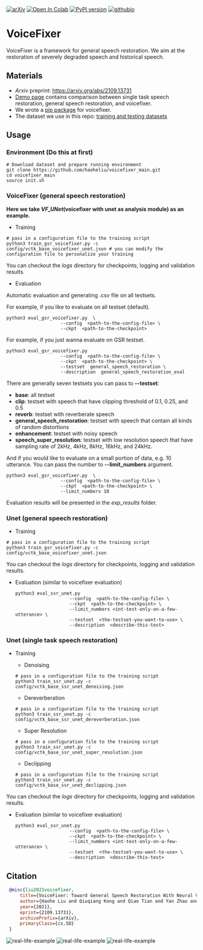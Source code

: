 [![arXiv](https://img.shields.io/badge/arXiv-2109.13731-brightgreen.svg?style=flat-square)](https://arxiv.org/abs/2109.13731) [![Open In Colab](https://colab.research.google.com/assets/colab-badge.svg)](https://colab.research.google.com/drive/1HYYUepIsl2aXsdET6P_AmNVXuWP1MCMf?usp=sharing) [![PyPI version](https://badge.fury.io/py/voicefixer.svg)](https://badge.fury.io/py/voicefixer) [![githubio](https://img.shields.io/badge/GitHub.io-Audio_Samples-blue?logo=Github&style=flat-square)](https://haoheliu.github.io/demopage-voicefixer)

# VoiceFixer

VoiceFixer is a framework for general speech restoration. We aim at the restoration of severely degraded speech and historical speech.


  
## Materials

- *Arxiv* preprint: https://arxiv.org/abs/2109.13731 
- [Demo page](https://haoheliu.github.io/demopage-voicefixer/) contains comparison between single task speech restoration, general speech restoration, and voicefixer.
- We wrote a [pip package](https://pypi.org/project/voicefixer) for voicefixer.
- The dataset we use in this repo: [training and testing datasets](https://zenodo.org/record/5546723#.YYaWE05BxaQ)

## Usage

### Environment (Do this at first)
```shell script
# Download dataset and prepare running environment
git clone https://github.com/haoheliu/voicefixer_main.git
cd voicefixer_main
source init.sh 
```

### VoiceFixer (general speech restoration)
**Here we take *VF_UNet*(voicefixer with unet as analysis module) as an example.**

- Training
```shell
# pass in a configuration file to the training script
python3 train_gsr_voicefixer.py -c config/vctk_base_voicefixer_unet.json # you can modify the configuration file to personalize your training
```
You can checkout the *logs* directory for checkpoints, logging and validation results.

- Evaluation

Automatic evaluation and generating .csv file on all testsets.

For example, if you like to evaluate on all testset (default). 
```shell script
python3 eval_gsr_voicefixer.py  \
                    --config  <path-to-the-config-file> \
                    --ckpt  <path-to-the-checkpoint> 
```

For example, if you just wanna evaluate on GSR testset. 
```shell script
python3 eval_gsr_voicefixer.py  
                    --config  <path-to-the-config-file> \
                    --ckpt  <path-to-the-checkpoint> \
                    --testset  general_speech_restoration \ 
                    --description  general_speech_restoration_eval 
```

There are generally seven testsets you can pass to **--testset**: 
- **base**: all testset
- **clip**: testset with speech that have clipping threshold of 0.1, 0.25, and 0.5
- **reverb**: testset with reverberate speech
- **general_speech_restoration**: testset with speech that contain all kinds of random distortions
- **enhancement**: testset with noisy speech
- **speech_super_resolution**: testset with low resolution speech that have sampling rate of 2kHz, 4kHz, 8kHz, 16kHz, and 24kHz.

And if you would like to evaluate on a small portion of data, e.g. 10 utterance. You can pass the number to **--limit_numbers** argument.

```shell script
python3 eval_gsr_voicefixer.py  \
                    --config  <path-to-the-config-file> \
                    --ckpt  <path-to-the-checkpoint> \
                    --limit_numbers 10 
```

Evaluation results will be presented in the *exp_results* folder.

### Unet (general speech restoration)

- Training 
```shell
# pass in a configuration file to the training script
python3 train_gsr_voicefixer.py -c config/vctk_base_voicefixer_unet.json
```
You can checkout the *logs* directory for checkpoints, logging and validation results.

- Evaluation (similar to voicefixer evaluation)
    ```shell script
    python3 eval_ssr_unet.py  
                        --config  <path-to-the-config-file> \
                        --ckpt  <path-to-the-checkpoint> \
                        --limit_numbers <int-test-only-on-a-few-utterance> \
                        --testset  <the-testset-you-want-to-use> \ 
                        --description  <describe-this-test>
    ```

### Unet (single task speech restoration)

- Training 
  - Denoising
  ```shell
  # pass in a configuration file to the training script
  python3 train_ssr_unet.py -c config/vctk_base_ssr_unet_denoising.json
  ```

  - Dereverberation
  ```shell
  # pass in a configuration file to the training script
  python3 train_ssr_unet.py -c config/vctk_base_ssr_unet_dereverberation.json
  ```
  
  - Super Resolution
  ```shell
  # pass in a configuration file to the training script
  python3 train_ssr_unet.py -c config/vctk_base_ssr_unet_super_resolution.json
  ```
  
  - Declipping
  ```shell
  # pass in a configuration file to the training script
  python3 train_ssr_unet.py -c config/vctk_base_ssr_unet_declipping.json
  ```

You can checkout the *logs* directory for checkpoints, logging and validation results.

  - Evaluation (similar to voicefixer evaluation)
    ```shell script
    python3 eval_ssr_unet.py  
                        --config  <path-to-the-config-file> \
                        --ckpt  <path-to-the-checkpoint> \
                        --limit_numbers <int-test-only-on-a-few-utterance> \
                        --testset  <the-testset-you-want-to-use> \ 
                        --description  <describe-this-test>
    ```

## Citation

```bib
 @misc{liu2021voicefixer,   
     title={VoiceFixer: Toward General Speech Restoration With Neural Vocoder},   
     author={Haohe Liu and Qiuqiang Kong and Qiao Tian and Yan Zhao and DeLiang Wang and Chuanzeng Huang and Yuxuan Wang},  
     year={2021},  
     eprint={2109.13731},  
     archivePrefix={arXiv},  
     primaryClass={cs.SD}  
 }
```

![real-life-example](resources/pics/real.png)
![real-life-example](resources/pics/gsr-demo.png)
![real-life-example](resources/pics/SR-2k.png)




